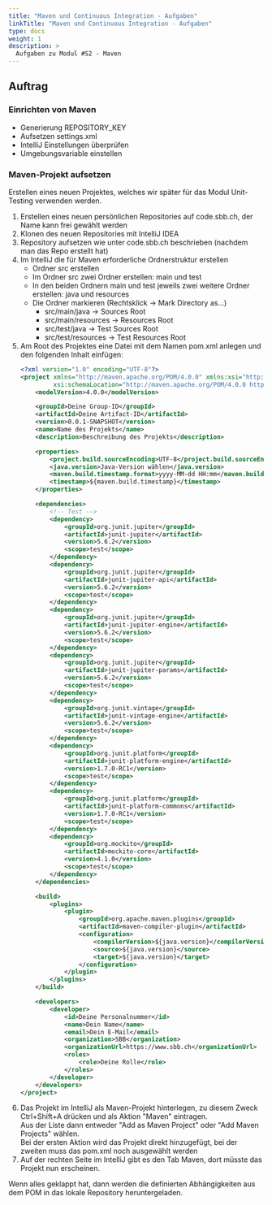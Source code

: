 ```yaml
---
title: "Maven und Continuous Integration - Aufgaben"
linkTitle: "Maven und Continuous Integration - Aufgaben"
type: docs
weight: 1
description: >
  Aufgaben zu Modul #S2 - Maven
---
```


## Auftrag

### Einrichten von Maven
- Generierung REPOSITORY_KEY
- Aufsetzen settings.xml
- IntelliJ Einstellungen überprüfen
- Umgebungsvariable einstellen

### Maven-Projekt aufsetzen
Erstellen eines neuen Projektes, welches wir später für das Modul Unit-Testing verwenden werden.

1. Erstellen eines neuen persönlichen Repositories auf code.sbb.ch, der Name kann frei gewählt werden
2. Klonen des neuen Repositories mit IntelliJ IDEA
3. Repository aufsetzen wie unter code.sbb.ch beschrieben (nachdem man das Repo erstellt hat)
4. Im IntelliJ die für Maven erforderliche Ordnerstruktur erstellen
   * Ordner src erstellen
   * Im Ordner src zwei Ordner erstellen: main und test
   * In den beiden Ordnern main und test jeweils zwei weitere Ordner erstellen: java und resources
   * Die Ordner markieren (Rechtsklick -> Mark Directory as...)
      * src/main/java -> Sources Root
      * src/main/resources -> Resources Root
      * src/test/java -> Test Sources Root
      * src/test/resources -> Test Resources Root
5. Am Root des Projektes eine Datei mit dem Namen pom.xml anlegen und den folgenden Inhalt einfügen:
    ```xml
    <?xml version="1.0" encoding="UTF-8"?>
    <project xmlns="http://maven.apache.org/POM/4.0.0" xmlns:xsi="http://www.w3.org/2001/XMLSchema-instance"
             xsi:schemaLocation="http://maven.apache.org/POM/4.0.0 https://maven.apache.org/xsd/maven-4.0.0.xsd">
        <modelVersion>4.0.0</modelVersion>
    
        <groupId>Deine Group-ID</groupId>
        <artifactId>Deine Artifact-ID</artifactId>
        <version>0.0.1-SNAPSHOT</version>
        <name>Name des Projekts</name>
        <description>Beschreibung des Projekts</description>
    
        <properties>
            <project.build.sourceEncoding>UTF-8</project.build.sourceEncoding>
            <java.version>Java-Version wählen</java.version>
            <maven.build.timestamp.format>yyyy-MM-dd HH:mm</maven.build.timestamp.format>
            <timestamp>${maven.build.timestamp}</timestamp>
        </properties>
    
        <dependencies>
            <!-- Test -->
            <dependency>
                <groupId>org.junit.jupiter</groupId>
                <artifactId>junit-jupiter</artifactId>
                <version>5.6.2</version>
                <scope>test</scope>
            </dependency>
            <dependency>
                <groupId>org.junit.jupiter</groupId>
                <artifactId>junit-jupiter-api</artifactId>
                <version>5.6.2</version>
                <scope>test</scope>
            </dependency>
            <dependency>
                <groupId>org.junit.jupiter</groupId>
                <artifactId>junit-jupiter-engine</artifactId>
                <version>5.6.2</version>
                <scope>test</scope>
            </dependency>
            <dependency>
                <groupId>org.junit.jupiter</groupId>
                <artifactId>junit-jupiter-params</artifactId>
                <version>5.6.2</version>
                <scope>test</scope>
            </dependency>
            <dependency>
                <groupId>org.junit.vintage</groupId>
                <artifactId>junit-vintage-engine</artifactId>
                <version>5.6.2</version>
                <scope>test</scope>
            </dependency>
            <dependency>
                <groupId>org.junit.platform</groupId>
                <artifactId>junit-platform-engine</artifactId>
                <version>1.7.0-RC1</version>
                <scope>test</scope>
            </dependency>
            <dependency>
                <groupId>org.junit.platform</groupId>
                <artifactId>junit-platform-commons</artifactId>
                <version>1.7.0-RC1</version>
                <scope>test</scope>
            </dependency>
            <dependency>
                <groupId>org.mockito</groupId>
                <artifactId>mockito-core</artifactId>
                <version>4.1.0</version>
                <scope>test</scope>
            </dependency>
        </dependencies>
    
        <build>
            <plugins>
                <plugin>
                    <groupId>org.apache.maven.plugins</groupId>
                    <artifactId>maven-compiler-plugin</artifactId>
                    <configuration>
                        <compilerVersion>${java.version}</compilerVersion>
                        <source>${java.version}</source>
                        <target>${java.version}</target>
                    </configuration>
                </plugin>
            </plugins>
        </build>
    
        <developers>
            <developer>
                <id>Deine Personalnummer</id>
                <name>Dein Name</name>
                <email>Dein E-Mail</email>
                <organization>SBB</organization>
                <organizationUrl>https://www.sbb.ch</organizationUrl>
                <roles>
                    <role>Deine Rolle</role>
                </roles>
            </developer>
        </developers>
    </project>
    ```
6. Das Projekt im IntelliJ als Maven-Projekt hinterlegen, zu diesem Zweck Ctrl+Shift+A drücken und als Aktion "Maven" eintragen.<br>
   Aus der Liste dann entweder "Add as Maven Project" oder "Add Maven Projects" wählen.<br>
   Bei der ersten Aktion wird das Projekt direkt hinzugefügt, bei der zweiten muss das pom.xml noch ausgewählt werden
7. Auf der rechten Seite im IntelliJ gibt es den Tab Maven, dort müsste das Projekt nun erscheinen.

Wenn alles geklappt hat, dann werden die definierten Abhängigkeiten aus dem POM in das lokale Repository heruntergeladen. 
